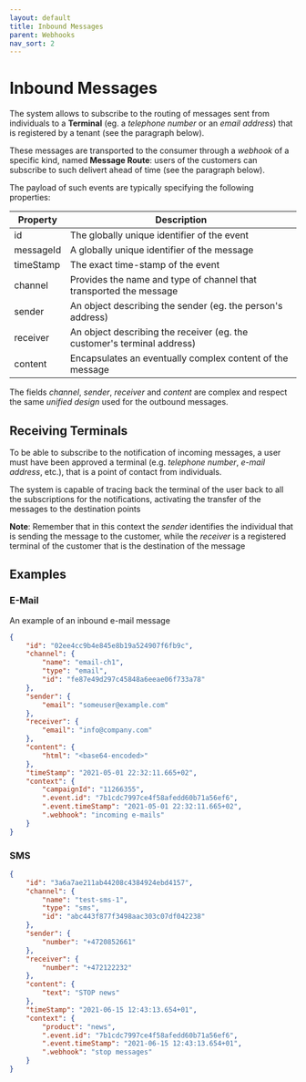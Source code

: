 ```yaml
---
layout: default
title: Inbound Messages
parent: Webhooks
nav_sort: 2
---
```


# Inbound Messages

The system allows to subscribe to the routing of messages sent from individuals to a **Terminal** (eg. a _telephone number_ or an _email address_) that is registered by a tenant (see the paragraph below).

These messages are transported to the consumer through a _webhook_ of a specific kind, named **Message Route**: users of the customers can subscribe to such delivert ahead of time (see the paragraph below).

The payload of such events are typically specifying the following properties:

| Property        | Description                                                             |
|-----------------|-------------------------------------------------------------------------|
| id              | The globally unique identifier of the event                             |
| messageId       | A globally unique identifier of the message                             |
| timeStamp       | The exact time-stamp of the event                                       |
| channel         | Provides the name and type of channel that transported the message      |
| sender          | An object describing the sender (eg. the person's address)              |
| receiver        | An object describing the receiver (eg. the customer's terminal address) |
| content         | Encapsulates an eventually complex content of the message               |

The fields _channel_, _sender_, _receiver_ and _content_ are complex and respect the same _unified design_ used for the outbound messages.

## Receiving Terminals

To be able to subscribe to the notification of incoming messages, a user must have been approved a terminal (e.g. _telephone number_, _e-mail address_, etc.), that is a point of contact from individuals.

The system is capable of tracing back the terminal of the user back to all the subscriptions for the notifications, activating the transfer of the messages to the destination points

**Note**: Remember that in this context the _sender_ identifies the individual that is sending the message to the customer, while the _receiver_ is a registered terminal of the customer that is the destination of the message

## Examples

### E-Mail

An example of an inbound e-mail message

``` json
{
    "id": "02ee4cc9b4e845e8b19a524907f6fb9c",
    "channel": {
        "name": "email-ch1",
        "type": "email",
        "id": "fe87e49d297c45848a6eeae06f733a78"
    },
    "sender": {
        "email": "someuser@example.com"
    },
    "receiver": {
        "email": "info@company.com"
    },
    "content": {
        "html": "<base64-encoded>"
    },
    "timeStamp": "2021-05-01 22:32:11.665+02",
    "context": {
        "campaignId": "11266355",
        ".event.id": "7b1cdc7997ce4f58afedd60b71a56ef6",
        ".event.timeStamp": "2021-05-01 22:32:11.665+02",
        ".webhook": "incoming e-mails"
    }
}
```

### SMS

``` json
{
    "id": "3a6a7ae211ab44208c4384924ebd4157",
    "channel": {
        "name": "test-sms-1",
        "type": "sms",
        "id": "abc443f877f3498aac303c07df042238"
    },
    "sender": {
        "number": "+4720852661"
    },
    "receiver": {
        "number": "+472122232"
    },
    "content": {
        "text": "STOP news"
    },
    "timeStamp": "2021-06-15 12:43:13.654+01",
    "context": {
        "product": "news",
        ".event.id": "7b1cdc7997ce4f58afedd60b71a56ef6",
        ".event.timeStamp": "2021-06-15 12:43:13.654+01",
        ".webhook": "stop messages"
    }
}
```